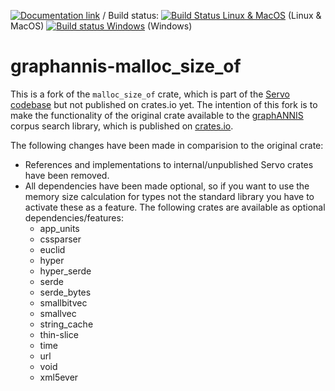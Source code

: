 [![Documentation link](https://docs.rs/graphannis-malloc_size_of/badge.svg)](https://docs.rs/graphannis-malloc_size_of/)
/ Build status:  [![Build Status Linux & MacOS](https://travis-ci.org/corpus-tools/graphannis-malloc_size_of.svg?branch=develop)](https://travis-ci.org/corpus-tools/graphannis-malloc_size_of) (Linux & MacOS)
[![Build status Windows](https://ci.appveyor.com/api/projects/status/2gsjtakjpnpjvlnp/branch/develop?svg=true)](https://ci.appveyor.com/project/thomaskrause/graphannis-malloc-size-of/branch/develop) (Windows)

# graphannis-malloc_size_of

This is a fork of the `malloc_size_of` crate, which is part of the [Servo codebase](https://github.com/servo/servo/tree/master/components/malloc_size_of) but not published on crates.io yet. 
The intention of this fork is to make the functionality of the original crate available to the [graphANNIS](https://github.com/corpus-tools/graphANNIS) corpus search library, which is published on [crates.io](https://crates.io/crates/graphannis).


The following changes have been made in comparision to the original crate:
- References and implementations to internal/unpublished Servo crates have been removed.
- All dependencies have been made optional, so if you want to use the memory size calculation for types not the standard library you have to activate these as a feature. The following crates are available as optional dependencies/features:
    - app_units
    - cssparser
    - euclid
    - hyper
    - hyper_serde
    - serde
    - serde_bytes
    - smallbitvec
    - smallvec
    - string_cache 
    - thin-slice
    - time
    - url
    - void
    - xml5ever
